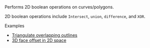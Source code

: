 Performs 2D boolean operations on curves/polygons.

2D boolean operations include `Intersect`, `union`, `difference`, and `XOR`.

Examples



* [Triangulate overlapping outlines](https://creator.trimble.com/graph?assetURI=whp:9fe15144-82d8-4984-90fc-6fa110f4fbbd&version=latest)
* [3D face offset in 2D space](https://creator.trimble.com/graph?assetURI=whp:4b1753c8-fad4-4f08-984a-d711a41dff12&version=latest)